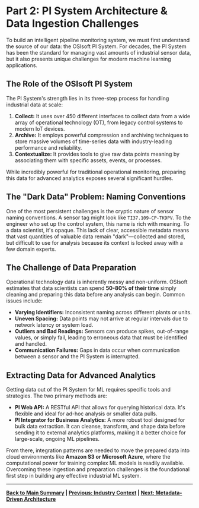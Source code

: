 # Part 2: PI System Architecture & Data Ingestion Challenges

To build an intelligent pipeline monitoring system, we must first understand the source of our data: the OSIsoft PI System. For decades, the PI System has been the standard for managing vast amounts of industrial sensor data, but it also presents unique challenges for modern machine learning applications.

## The Role of the OSIsoft PI System

The PI System's strength lies in its three-step process for handling industrial data at scale:

1.  **Collect:** It uses over 450 different interfaces to collect data from a wide array of operational technology (OT), from legacy control systems to modern IoT devices.
2.  **Archive:** It employs powerful compression and archiving techniques to store massive volumes of time-series data with industry-leading performance and reliability.
3.  **Contextualize:** It provides tools to give raw data points meaning by associating them with specific assets, events, or processes.

While incredibly powerful for traditional operational monitoring, preparing this data for advanced analytics exposes several significant hurdles.

## The "Dark Data" Problem: Naming Conventions

One of the most persistent challenges is the cryptic nature of sensor naming conventions. A sensor tag might look like `TI37.109-CP-TK9PV`. To the engineer who set up the control system, this name is rich with meaning. To a data scientist, it's opaque. This lack of clear, accessible metadata means that vast quantities of valuable data remain "dark"—collected and stored, but difficult to use for analysis because its context is locked away with a few domain experts.

## The Challenge of Data Preparation

Operational technology data is inherently messy and non-uniform. OSIsoft estimates that data scientists can spend **50-80% of their time** simply cleaning and preparing this data before any analysis can begin. Common issues include:

*   **Varying Identifiers:** Inconsistent naming across different plants or units.
*   **Uneven Spacing:** Data points may not arrive at regular intervals due to network latency or system load.
*   **Outliers and Bad Readings:** Sensors can produce spikes, out-of-range values, or simply fail, leading to erroneous data that must be identified and handled.
*   **Communication Failures:** Gaps in data occur when communication between a sensor and the PI System is interrupted.

## Extracting Data for Advanced Analytics

Getting data out of the PI System for ML requires specific tools and strategies. The two primary methods are:

*   **PI Web API:** A RESTful API that allows for querying historical data. It's flexible and ideal for ad-hoc analysis or smaller data pulls.
*   **PI Integrator for Business Analytics:** A more robust tool designed for bulk data extraction. It can cleanse, transform, and shape data before sending it to external analytics platforms, making it a better choice for large-scale, ongoing ML pipelines.

From there, integration patterns are needed to move the prepared data into cloud environments like **Amazon S3 or Microsoft Azure**, where the computational power for training complex ML models is readily available. Overcoming these ingestion and preparation challenges is the foundational first step in building any effective industrial ML system.

---

**[Back to Main Summary](./00_main_summary.md) | [Previous: Industry Context](./01_industry_context.md) | [Next: Metadata-Driven Architecture](./03_metadata_driven_architecture.md)**